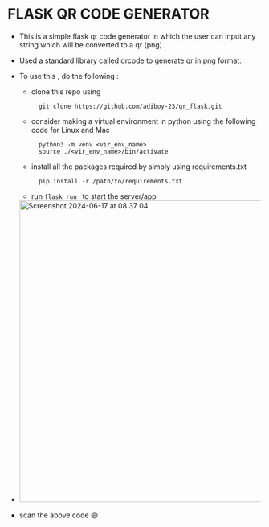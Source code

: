 # FLASK QR CODE GENERATOR
- This is a simple flask qr code generator in which the user can input any string which will be converted to a qr (png).
- Used a standard library called qrcode to generate qr in png format.
- To use this , do the following :
    - clone this repo using
      ```
        git clone https://github.com/adiboy-23/qr_flask.git
      ```
    - consider making a virtual environment in python using the following code for Linux and Mac
      ```
        python3 -m venv <vir_env_name>
        source ./<vir_env_name>/bin/activate
      ```
    - install all the packages required by simply using requirements.txt
      ```
        pip install -r /path/to/requirements.txt
      ```
    - run  ```flask run ```  to start the server/app

- <img width="600" alt="Screenshot 2024-06-17 at 08 37 04" src="https://github.com/adiboy-23/qr_flask/assets/123615666/6e75aa84-fdae-40ad-bb84-58bd20792c3b">
- scan the above code 😄
